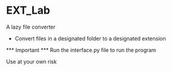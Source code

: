 # EXT_Lab
A lazy file converter

* Convert files in a designated folder to a designated extension

*** Important ***
Run the interface.py file to run the program

Use at your own risk

